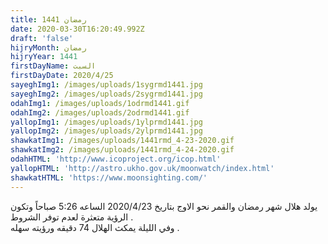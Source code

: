 ```yaml
---
title: رمضان 1441
date: 2020-03-30T16:20:49.992Z
draft: 'false'
hijryMonth: رمضان
hijryYear: 1441
firstDayName: السبت
firstDayDate: 2020/4/25
sayeghImg1: /images/uploads/1sygrmd1441.jpg
sayeghImg2: /images/uploads/2sygrmd1441.jpg
odahImg1: /images/uploads/1odrmd1441.gif
odahImg2: /images/uploads/2odrmd1441.gif
yallopImg1: /images/uploads/1ylprmd1441.jpg
yallopImg2: /images/uploads/2ylprmd1441.jpg
shawkatImg1: /images/uploads/1441rmd_4-23-2020.gif
shawkatImg2: /images/uploads/1441rmd_4-24-2020.gif
odahHTML: 'http://www.icoproject.org/icop.html'
yallopHTML: 'http://astro.ukho.gov.uk/moonwatch/index.html'
shawkatHTML: 'https://www.moonsighting.com/'
---
```

يولد هلال شهر رمضان والقمر نحو الاوج بتاريخ 2020/4/23 الساعه 5:26 صباحاً وتكون الرؤية متعثرة لعدم توفر الشروط .\
وفي الليلة يمكث الهلال 74 دقيقه ورؤيته سهله .